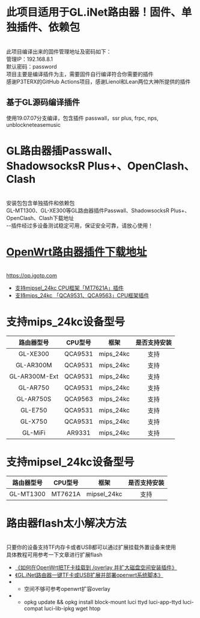 # 此项目适用于GL.iNet路由器！固件、单独插件、依赖包
<br>此项目编译出来的固件管理地址及密码如下：
<br>管理IP：192.168.8.1
<br>默认密码：password
<br>项目主要是编译插件为主，需要固件自行编译符合你需要的插件
<br>
感谢P3TERX的GitHub Actions项目，感谢Lienol和Lean两位大神所提供的插件

## 基于GL源码编译插件

使用19.07.07分支编译，包含插件 passwall，ssr plus, frpc, nps, unblockneteasemusic
# GL路由器插Passwall、ShadowsocksR Plus+、OpenClash、Clash
<br>安装包包含单独插件和依赖包
<br>GL-MT1300、GL-XE300等GL路由器插件Passwall、ShadowsocksR Plus+、OpenClash、Clash下载地址
<br>--插件经过多设备测试稳定可用，保证安全可靠，请放心使用！
<br>
# [OpenWrt路由器插件下载地址](https://op.igotp.com)
<br>https://op.igotp.com
* [支持mipsel_24kc CPU框架「MT7621A」插件](https://op.igotp.com/category/mipsel_24kc/)
* [支持mips_24kc 「QCA9531、QCA9563」CPU框架插件](https://op.igotp.com/category/mips_24kc/)
# 支持mips_24kc设备型号
| 路由器型号| CPU型号 | 框架 | 是否支持安装 |
| :--: | :--: | :--: |:--: |
| GL-XE300 | QCA9531 | mips_24kc |支持 |
| GL-AR300M | QCA9531 | mips_24kc |支持 |
| GL-AR300M-Ext | QCA9531 | mips_24kc |支持 |
| GL-AR750 | QCA9531 | mips_24kc |支持 |
| GL-AR750S | QCA9563 | mips_24kc |支持 |
| GL-E750 | QCA9531 | mips_24kc |支持 |
| GL-X750 | QCA9531 | mips_24kc |支持 |
| GL-MiFi | AR9331 | mips_24kc |支持 |
# 支持mipsel_24kc设备型号
| 路由器型号| CPU型号 | 框架 | 是否支持安装 |
| :--: | :--: | :--: |:--: |
| GL-MT1300 | MT7621A | mipsel_24kc |支持 |
# 路由器flash太小解决方法
<br>只要你的设备支持TF内存卡或者USB都可以通过扩展挂载外置设备来使用
<br>具体教程可用参考一下文章进行扩展flash
* [《如何在OpenWrt把TF卡挂载到 /overlay 并扩大磁盘空间安装插件》](https://op.igotp.com/73.html)
* [《GL.iNet路由器一键TF卡或USB扩展并部署openwrt系统脚本》](https://op.igotp.com/21.html)
* - 空间不够可参考openwrt扩容overlay
* - opkg update && opkg install block-mount luci ttyd luci-app-ttyd luci-compat luci-lib-ipkg wget htop
